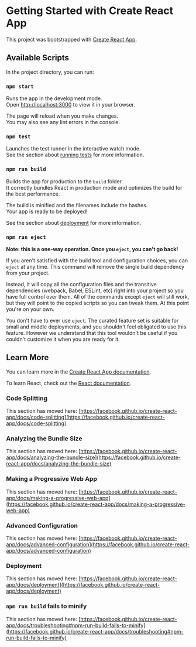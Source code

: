 # Getting Started with Create React App

This project was bootstrapped with [Create React App](https://github.com/facebook/create-react-app).

## Available Scripts

In the project directory, you can run:

### `npm start`

Runs the app in the development mode.\
Open [http://localhost:3000](http://localhost:3000) to view it in your browser.

The page will reload when you make changes.\
You may also see any lint errors in the console.

### `npm test`

Launches the test runner in the interactive watch mode.\
See the section about [running tests](https://facebook.github.io/create-react-app/docs/running-tests) for more information.

### `npm run build`

Builds the app for production to the `build` folder.\
It correctly bundles React in production mode and optimizes the build for the best performance.

The build is minified and the filenames include the hashes.\
Your app is ready to be deployed!

See the section about [deployment](https://facebook.github.io/create-react-app/docs/deployment) for more information.

### `npm run eject`

**Note: this is a one-way operation. Once you `eject`, you can't go back!**

If you aren't satisfied with the build tool and configuration choices, you can `eject` at any time. This command will remove the single build dependency from your project.

Instead, it will copy all the configuration files and the transitive dependencies (webpack, Babel, ESLint, etc) right into your project so you have full control over them. All of the commands except `eject` will still work, but they will point to the copied scripts so you can tweak them. At this point you're on your own.

You don't have to ever use `eject`. The curated feature set is suitable for small and middle deployments, and you shouldn't feel obligated to use this feature. However we understand that this tool wouldn't be useful if you couldn't customize it when you are ready for it.

## Learn More

You can learn more in the [Create React App documentation](https://facebook.github.io/create-react-app/docs/getting-started).

To learn React, check out the [React documentation](https://reactjs.org/).

### Code Splitting

This section has moved here: [https://facebook.github.io/create-react-app/docs/code-splitting](https://facebook.github.io/create-react-app/docs/code-splitting)

### Analyzing the Bundle Size

This section has moved here: [https://facebook.github.io/create-react-app/docs/analyzing-the-bundle-size](https://facebook.github.io/create-react-app/docs/analyzing-the-bundle-size)

### Making a Progressive Web App

This section has moved here: [https://facebook.github.io/create-react-app/docs/making-a-progressive-web-app](https://facebook.github.io/create-react-app/docs/making-a-progressive-web-app)

### Advanced Configuration

This section has moved here: [https://facebook.github.io/create-react-app/docs/advanced-configuration](https://facebook.github.io/create-react-app/docs/advanced-configuration)

### Deployment

This section has moved here: [https://facebook.github.io/create-react-app/docs/deployment](https://facebook.github.io/create-react-app/docs/deployment)

### `npm run build` fails to minify

This section has moved here: [https://facebook.github.io/create-react-app/docs/troubleshooting#npm-run-build-fails-to-minify](https://facebook.github.io/create-react-app/docs/troubleshooting#npm-run-build-fails-to-minify)

<!--- HASH: 6797491975961 --->
<!--- HASH: 677771061831 --->
<!--- HASH: 2218465803825 --->
<!--- HASH: 3511677562424 --->
<!--- HASH: 2588422195330 --->
<!--- HASH: 750047718963 --->
<!--- HASH: 4898312570932 --->
<!--- HASH: 1727943861921 --->
<!--- HASH: 3759734766926 --->
<!--- HASH: 6920948777170 --->
<!--- HASH: 8860730787138 --->
<!--- HASH: 8624106265438 --->
<!--- HASH: 4376200224072 --->
<!--- HASH: 5809707331072 --->
<!--- HASH: 1058142668030 --->
<!--- HASH: 4922405446202 --->
<!--- HASH: 1351441847635 --->
<!--- HASH: 4935192724398 --->
<!--- HASH: 4840022536900 --->
<!--- HASH: 4458553029209 --->
<!--- HASH: 5656990483232 --->
<!--- HASH: 5462643637097 --->
<!--- HASH: 6308298076680 --->
<!--- HASH: 583202497525 --->
<!--- HASH: 7880550755139 --->
<!--- HASH: 8753386705452 --->
<!--- HASH: 9215185987016 --->
<!--- HASH: 4294062842526 --->
<!--- HASH: 772473399599 --->
<!--- HASH: 3608544124581 --->
<!--- HASH: 1262127292174 --->
<!--- HASH: 731170379997 --->
<!--- HASH: 6342298837575 --->
<!--- HASH: 7067275435760 --->
<!--- HASH: 7288241964203 --->
<!--- HASH: 611412580610 --->
<!--- HASH: 6140168384064 --->
<!--- HASH: 4634122584119 --->
<!--- HASH: 1124059811350 --->
<!--- HASH: 1444364974502 --->
<!--- HASH: 9141534817965 --->
<!--- HASH: 2144343812714 --->
<!--- HASH: 883583090043 --->
<!--- HASH: 7159992230594 --->
<!--- HASH: 720738197620 --->
<!--- HASH: 4834036282086 --->
<!--- HASH: 603709740102 --->
<!--- HASH: 8300035540128 --->
<!--- HASH: 4332426590467 --->
<!--- HASH: 1539035063571 --->
<!--- HASH: 2462246197190 --->
<!--- HASH: 4356270360969 --->
<!--- HASH: 4281968178655 --->
<!--- HASH: 897161481777 --->
<!--- HASH: 2303540254656 --->
<!--- HASH: 5295111979561 --->
<!--- HASH: 2358665633561 --->
<!--- HASH: 4610895350394 --->
<!--- HASH: 4971945414821 --->
<!--- HASH: 3700423271394 --->
<!--- HASH: 5512261387962 --->
<!--- HASH: 4334446701596 --->
<!--- HASH: 4190735177793 --->
<!--- HASH: 8024554624700 --->
<!--- HASH: 5799999903004 --->
<!--- HASH: 7154524321447 --->
<!--- HASH: 4048578665513 --->
<!--- HASH: 3150507825056 --->
<!--- HASH: 883921530261 --->
<!--- HASH: 8179285457756 --->
<!--- HASH: 1764050458213 --->
<!--- HASH: 7307797795001 --->
<!--- HASH: 614211022441 --->
<!--- HASH: 4866383786185 --->
<!--- HASH: 2840372170915 --->
<!--- HASH: 1745376319267 --->
<!--- HASH: 3846360747410 --->
<!--- HASH: 1766696161922 --->
<!--- HASH: 1796274242505 --->
<!--- HASH: 5724063331108 --->
<!--- HASH: 5691852759833 --->
<!--- HASH: 294439268388 --->
<!--- HASH: 4010563571963 --->
<!--- HASH: 2521774582977 --->
<!--- HASH: 2921068235937 --->
<!--- HASH: 3687483060302 --->
<!--- HASH: 3497398253317 --->
<!--- HASH: 3043739178394 --->
<!--- HASH: 3721780788607 --->
<!--- HASH: 9473588760206 --->
<!--- HASH: 9080457462808 --->
<!--- HASH: 3522587726731 --->
<!--- HASH: 3538193240347 --->
<!--- HASH: 4223461200437 --->
<!--- HASH: 2413177646634 --->
<!--- HASH: 7773173902341 --->
<!--- HASH: 454666894377 --->
<!--- HASH: 1377320163739 --->
<!--- HASH: 6870154349905 --->
<!--- HASH: 7431723549188 --->
<!--- HASH: 8346521029889 --->
<!--- HASH: 3323894124333 --->
<!--- HASH: 4922137925777 --->
<!--- HASH: 5484454442489 --->
<!--- HASH: 4927293737787 --->
<!--- HASH: 917678385156 --->
<!--- HASH: 9195564994851 --->
<!--- HASH: 4804770662901 --->
<!--- HASH: 1937894534086 --->
<!--- HASH: 1475841709666 --->
<!--- HASH: 1392111959338 --->
<!--- HASH: 1910241729368 --->
<!--- HASH: 6258183193216 --->
<!--- HASH: 7889196430812 --->
<!--- HASH: 8490324693968 --->
<!--- HASH: 7503975348113 --->
<!--- HASH: 8620572968779 --->
<!--- HASH: 6707663283137 --->
<!--- HASH: 3179510135773 --->
<!--- HASH: 6718446893060 --->
<!--- HASH: 336696134783 --->
<!--- HASH: 7840265285941 --->
<!--- HASH: 2526208177338 --->
<!--- HASH: 6768530206849 --->
<!--- HASH: 2237171143645 --->
<!--- HASH: 7079060204293 --->
<!--- HASH: 7431395799034 --->
<!--- HASH: 4896249780908 --->
<!--- HASH: 4031853242599 --->
<!--- HASH: 3941518798561 --->
<!--- HASH: 8456293457782 --->
<!--- HASH: 1296463368081 --->
<!--- HASH: 4352031332377 --->
<!--- HASH: 1643586580631 --->
<!--- HASH: 1205442340159 --->
<!--- HASH: 706086982025 --->
<!--- HASH: 7535330926157 --->
<!--- HASH: 2765131773389 --->
<!--- HASH: 655435135869 --->
<!--- HASH: 7107824754399 --->
<!--- HASH: 7196789048816 --->
<!--- HASH: 4520458457877 --->
<!--- HASH: 225966426312 --->
<!--- HASH: 450605690057 --->
<!--- HASH: 1274890510724 --->
<!--- HASH: 6250508591516 --->
<!--- HASH: 3388580765346 --->
<!--- HASH: 7820238275842 --->
<!--- HASH: 1151799390303 --->
<!--- HASH: 754734700225 --->
<!--- HASH: 6734431568716 --->
<!--- HASH: 2288622787409 --->
<!--- HASH: 5005055984242 --->
<!--- HASH: 3172467315934 --->
<!--- HASH: 4251617179992 --->
<!--- HASH: 1876499524933 --->
<!--- HASH: 5449873899617 --->
<!--- HASH: 519700480111 --->
<!--- HASH: 3028164440093 --->
<!--- HASH: 4814985384790 --->
<!--- HASH: 4328635507996 --->
<!--- HASH: 4729629185275 --->
<!--- HASH: 5924192491899 --->
<!--- HASH: 4786060490481 --->
<!--- HASH: 2402159427504 --->
<!--- HASH: 5052787499535 --->
<!--- HASH: 5766080994513 --->
<!--- HASH: 5404560512927 --->
<!--- HASH: 7354697615645 --->
<!--- HASH: 9987161887059 --->
<!--- HASH: 1740602271133 --->
<!--- HASH: 2473169904259 --->
<!--- HASH: 230056016038 --->
<!--- HASH: 4975798474714 --->
<!--- HASH: 2433799138880 --->
<!--- HASH: 3955054858207 --->
<!--- HASH: 1892365206076 --->
<!--- HASH: 5884813638887 --->
<!--- HASH: 3513680155835 --->
<!--- HASH: 4242863101655 --->
<!--- HASH: 4716370776024 --->
<!--- HASH: 1035169269123 --->
<!--- HASH: 8696794206237 --->
<!--- HASH: 577655076172 --->
<!--- HASH: 9191474662093 --->
<!--- HASH: 5914209387254 --->
<!--- HASH: 7751659329287 --->
<!--- HASH: 6568965272382 --->
<!--- HASH: 9363266863714 --->
<!--- HASH: 1319128975808 --->
<!--- HASH: 8804171843610 --->
<!--- HASH: 2735508349541 --->
<!--- HASH: 406696086020 --->
<!--- HASH: 115607492783 --->
<!--- HASH: 6296216074895 --->
<!--- HASH: 4523633575452 --->
<!--- HASH: 2536265648874 --->
<!--- HASH: 734428215095 --->
<!--- HASH: 2296636200381 --->
<!--- HASH: 5082472783698 --->
<!--- HASH: 1676313006236 --->
<!--- HASH: 5364216427352 --->
<!--- HASH: 4144061909815 --->
<!--- HASH: 9203532436329 --->
<!--- HASH: 8645138231067 --->
<!--- HASH: 2935752712340 --->
<!--- HASH: 2352818407840 --->
<!--- HASH: 3883228629448 --->
<!--- HASH: 956266307984 --->
<!--- HASH: 1506200358444 --->
<!--- HASH: 5080827713687 --->
<!--- HASH: 852313466478 --->
<!--- HASH: 9197835393320 --->
<!--- HASH: 2500271281988 --->
<!--- HASH: 1345179550311 --->
<!--- HASH: 2574750943139 --->
<!--- HASH: 916601599518 --->
<!--- HASH: 1854368793664 --->
<!--- HASH: 5588521273852 --->
<!--- HASH: 3622097879789 --->
<!--- HASH: 9732796380525 --->
<!--- HASH: 1013885793594 --->
<!--- HASH: 6854501980496 --->
<!--- HASH: 2230521182394 --->
<!--- HASH: 1285797771694 --->
<!--- HASH: 9211842396516 --->
<!--- HASH: 1254257741967 --->
<!--- HASH: 7807493571030 --->
<!--- HASH: 5484036651840 --->
<!--- HASH: 2815914331052 --->
<!--- HASH: 6505604888795 --->
<!--- HASH: 1898853780413 --->
<!--- HASH: 8226431710418 --->
<!--- HASH: 8324713318849 --->
<!--- HASH: 7410122847308 --->
<!--- HASH: 1593793503497 --->
<!--- HASH: 1171469641397 --->
<!--- HASH: 3528460760937 --->
<!--- HASH: 2178724905508 --->
<!--- HASH: 9590092814999 --->
<!--- HASH: 8149604263834 --->
<!--- HASH: 3245153044340 --->
<!--- HASH: 5530903417227 --->
<!--- HASH: 8567215142122 --->
<!--- HASH: 9050583817471 --->
<!--- HASH: 8820818230201 --->
<!--- HASH: 9265590335816 --->
<!--- HASH: 1320335882904 --->
<!--- HASH: 3488511691119 --->
<!--- HASH: 4002651225215 --->
<!--- HASH: 4178682989923 --->
<!--- HASH: 5419387297846 --->
<!--- HASH: 1009199045355 --->
<!--- HASH: 1944573691597 --->
<!--- HASH: 4284641180157 --->
<!--- HASH: 2817486676926 --->
<!--- HASH: 7165243567092 --->
<!--- HASH: 6843430673079 --->
<!--- HASH: 7519581973237 --->
<!--- HASH: 8601859902764 --->
<!--- HASH: 7290582872001 --->
<!--- HASH: 9492264856753 --->
<!--- HASH: 8142735580459 --->
<!--- HASH: 815825025951 --->
<!--- HASH: 158628604897 --->
<!--- HASH: 8004816962113 --->
<!--- HASH: 4964287839006 --->
<!--- HASH: 5400075965421 --->
<!--- HASH: 3413470962743 --->
<!--- HASH: 9532738820517 --->
<!--- HASH: 8450114400846 --->
<!--- HASH: 7341770132596 --->
<!--- HASH: 770373332666 --->
<!--- HASH: 6899116230026 --->
<!--- HASH: 1120547531043 --->
<!--- HASH: 7955403236299 --->
<!--- HASH: 2583026410591 --->
<!--- HASH: 5375788269352 --->
<!--- HASH: 4349309897101 --->
<!--- HASH: 6255273794570 --->
<!--- HASH: 3247401276666 --->
<!--- HASH: 9262073874228 --->
<!--- HASH: 2980420292606 --->
<!--- HASH: 9680740706605 --->
<!--- HASH: 1933173731211 --->
<!--- HASH: 7370994751236 --->
<!--- HASH: 8492947268695 --->
<!--- HASH: 1227132202419 --->
<!--- HASH: 3673877174661 --->
<!--- HASH: 9164764253802 --->
<!--- HASH: 6342096308382 --->
<!--- HASH: 9570356308311 --->
<!--- HASH: 8292065992905 --->
<!--- HASH: 9297878103247 --->
<!--- HASH: 8177159112046 --->
<!--- HASH: 1867864034719 --->
<!--- HASH: 4945809784168 --->
<!--- HASH: 4217596853287 --->
<!--- HASH: 1933551567830 --->
<!--- HASH: 724798597901 --->
<!--- HASH: 3030387043552 --->
<!--- HASH: 5808602587454 --->
<!--- HASH: 9487558382021 --->
<!--- HASH: 9469789736491 --->
<!--- HASH: 9722288807420 --->
<!--- HASH: 8527055703887 --->
<!--- HASH: 1315238800999 --->
<!--- HASH: 5428851338304 --->
<!--- HASH: 6238682449041 --->
<!--- HASH: 7362789439586 --->
<!--- HASH: 5439509612902 --->
<!--- HASH: 1692867118176 --->
<!--- HASH: 6983716472854 --->
<!--- HASH: 674305351971 --->
<!--- HASH: 6332914242506 --->
<!--- HASH: 1922323979326 --->
<!--- HASH: 5768465775018 --->
<!--- HASH: 5412382735797 --->
<!--- HASH: 6538396629027 --->
<!--- HASH: 466733407620 --->
<!--- HASH: 8038952085916 --->
<!--- HASH: 8321291676940 --->
<!--- HASH: 6544562218513 --->
<!--- HASH: 9691967836888 --->
<!--- HASH: 3468757775621 --->
<!--- HASH: 8522876295192 --->
<!--- HASH: 7094913619370 --->
<!--- HASH: 1865649506214 --->
<!--- HASH: 5828364284513 --->
<!--- HASH: 2759965822821 --->
<!--- HASH: 5961564821390 --->
<!--- HASH: 5764027324521 --->
<!--- HASH: 2067222432530 --->
<!--- HASH: 6303027624529 --->
<!--- HASH: 7833569153169 --->
<!--- HASH: 9571752178882 --->
<!--- HASH: 7694043443583 --->
<!--- HASH: 2115486052089 --->
<!--- HASH: 5130068310978 --->
<!--- HASH: 7172626768240 --->
<!--- HASH: 3457445136190 --->
<!--- HASH: 4566719513492 --->
<!--- HASH: 6193200022800 --->
<!--- HASH: 1155265120193 --->
<!--- HASH: 9747730513337 --->
<!--- HASH: 6960656539374 --->
<!--- HASH: 3383765129281 --->
<!--- HASH: 5311994421748 --->
<!--- HASH: 8719933438441 --->
<!--- HASH: 1912434879570 --->
<!--- HASH: 5219871284120 --->
<!--- HASH: 6639495978511 --->
<!--- HASH: 6431171805050 --->
<!--- HASH: 4082907042471 --->
<!--- HASH: 6584828514195 --->
<!--- HASH: 2335274911671 --->
<!--- HASH: 828055853675 --->
<!--- HASH: 7848944983128 --->
<!--- HASH: 7648783622574 --->
<!--- HASH: 4445423811517 --->
<!--- HASH: 4713848335218 --->
<!--- HASH: 8844133743115 --->
<!--- HASH: 162685813096 --->
<!--- HASH: 9727991433893 --->
<!--- HASH: 3844428880622 --->
<!--- HASH: 5717093969178 --->
<!--- HASH: 1456364771084 --->
<!--- HASH: 7249670865690 --->
<!--- HASH: 8010226148962 --->
<!--- HASH: 7629191201384 --->
<!--- HASH: 4196150498201 --->
<!--- HASH: 7431831970036 --->
<!--- HASH: 2124928737590 --->
<!--- HASH: 4431789054329 --->
<!--- HASH: 4695465612580 --->
<!--- HASH: 6453674122684 --->
<!--- HASH: 3082329809980 --->
<!--- HASH: 4161308835996 --->
<!--- HASH: 7561291349695 --->
<!--- HASH: 8132957611524 --->
<!--- HASH: 2648117706846 --->
<!--- HASH: 453274819607 --->
<!--- HASH: 5673693035495 --->
<!--- HASH: 3546273215034 --->
<!--- HASH: 212503213829 --->
<!--- HASH: 3337128111602 --->
<!--- HASH: 3052012055522 --->
<!--- HASH: 5815301953272 --->
<!--- HASH: 3216175064105 --->
<!--- HASH: 617017093109 --->
<!--- HASH: 1464769511461 --->
<!--- HASH: 7018229818054 --->
<!--- HASH: 7589337732040 --->
<!--- HASH: 7672421747743 --->
<!--- HASH: 2789744967379 --->
<!--- HASH: 2841033977834 --->
<!--- HASH: 6079364283837 --->
<!--- HASH: 4507553417185 --->
<!--- HASH: 5757819700394 --->
<!--- HASH: 1337736133659 --->
<!--- HASH: 4880579132329 --->
<!--- HASH: 1127299518958 --->
<!--- HASH: 7488535944615 --->
<!--- HASH: 7296845394045 --->
<!--- HASH: 9686951350342 --->
<!--- HASH: 3879560367156 --->
<!--- HASH: 9340998893624 --->
<!--- HASH: 611831731906 --->
<!--- HASH: 7181253681079 --->
<!--- HASH: 9935373442437 --->
<!--- HASH: 6000165329642 --->
<!--- HASH: 3347290200484 --->
<!--- HASH: 8490832071841 --->
<!--- HASH: 6579605151862 --->
<!--- HASH: 2405788789964 --->
<!--- HASH: 7847389060876 --->
<!--- HASH: 526524828685 --->
<!--- HASH: 4455363904136 --->
<!--- HASH: 9884716001922 --->
<!--- HASH: 7123876728980 --->
<!--- HASH: 2886171342085 --->
<!--- HASH: 6514444505620 --->
<!--- HASH: 8906336887061 --->
<!--- HASH: 7867627097575 --->
<!--- HASH: 7912562051646 --->
<!--- HASH: 4883634967494 --->
<!--- HASH: 5551364150336 --->
<!--- HASH: 1977014303159 --->
<!--- HASH: 7057471943200 --->
<!--- HASH: 4590753223797 --->
<!--- HASH: 9332402118531 --->
<!--- HASH: 1811681800985 --->
<!--- HASH: 4954973780899 --->
<!--- HASH: 6712688010233 --->
<!--- HASH: 3292463762886 --->
<!--- HASH: 5984448283326 --->
<!--- HASH: 5564199164815 --->
<!--- HASH: 2489916355884 --->
<!--- HASH: 1354497803502 --->
<!--- HASH: 2757610038060 --->
<!--- HASH: 7174870740476 --->
<!--- HASH: 8781039790991 --->
<!--- HASH: 3494675783215 --->
<!--- HASH: 4391485940092 --->
<!--- HASH: 5648022499894 --->
<!--- HASH: 3502325090588 --->
<!--- HASH: 2296228206002 --->
<!--- HASH: 7062006156735 --->
<!--- HASH: 5783742033894 --->
<!--- HASH: 3579167036331 --->
<!--- HASH: 971893191262 --->
<!--- HASH: 7188127264903 --->
<!--- HASH: 2042469040502 --->
<!--- HASH: 9904484721437 --->
<!--- HASH: 7784335350220 --->
<!--- HASH: 7058046046051 --->
<!--- HASH: 179572579380 --->
<!--- HASH: 8768292889288 --->
<!--- HASH: 677323671860 --->
<!--- HASH: 8517840774803 --->
<!--- HASH: 5984607347739 --->
<!--- HASH: 5014336430884 --->
<!--- HASH: 7090650763940 --->
<!--- HASH: 2677068804750 --->
<!--- HASH: 8693521228218 --->
<!--- HASH: 8945464518476 --->
<!--- HASH: 3661050957424 --->
<!--- HASH: 5830068474092 --->
<!--- HASH: 7491278189161 --->
<!--- HASH: 9485405758585 --->
<!--- HASH: 8987380973833 --->
<!--- HASH: 1972842217328 --->
<!--- HASH: 3412020269433 --->
<!--- HASH: 7446355698774 --->
<!--- HASH: 3731872769344 --->
<!--- HASH: 5468754014479 --->
<!--- HASH: 2040561180514 --->
<!--- HASH: 4489690906627 --->
<!--- HASH: 3300259709397 --->
<!--- HASH: 6786842425468 --->
<!--- HASH: 3094338020919 --->
<!--- HASH: 5100207225674 --->
<!--- HASH: 6438985809953 --->
<!--- HASH: 4012580284914 --->
<!--- HASH: 939012087906 --->
<!--- HASH: 7175446094675 --->
<!--- HASH: 3407348897680 --->
<!--- HASH: 4869964427591 --->
<!--- HASH: 1972619015954 --->
<!--- HASH: 7971920203145 --->
<!--- HASH: 5781115636823 --->
<!--- HASH: 2052385655719 --->
<!--- HASH: 4624499156739 --->
<!--- HASH: 434549650726 --->
<!--- HASH: 9850088359729 --->
<!--- HASH: 1578033010332 --->
<!--- HASH: 6719327010304 --->
<!--- HASH: 1584985322752 --->
<!--- HASH: 1974539628282 --->
<!--- HASH: 9534249773957 --->
<!--- HASH: 5003624487812 --->
<!--- HASH: 9658196084505 --->
<!--- HASH: 2860179643675 --->
<!--- HASH: 2573247566023 --->
<!--- HASH: 6823166706904 --->
<!--- HASH: 1543981227681 --->
<!--- HASH: 7203187161469 --->
<!--- HASH: 9397600321968 --->
<!--- HASH: 4082472318970 --->
<!--- HASH: 9646744004946 --->
<!--- HASH: 6171546037301 --->
<!--- HASH: 4831417072322 --->
<!--- HASH: 9556394660859 --->
<!--- HASH: 8219070316794 --->
<!--- HASH: 5762691023702 --->
<!--- HASH: 968036940608 --->
<!--- HASH: 7695862592734 --->
<!--- HASH: 2580518268174 --->
<!--- HASH: 9919451671992 --->
<!--- HASH: 6291163731445 --->
<!--- HASH: 7408647166115 --->
<!--- HASH: 7999985753155 --->
<!--- HASH: 8127487124598 --->
<!--- HASH: 4619674672429 --->
<!--- HASH: 9491658070414 --->
<!--- HASH: 297576036353 --->
<!--- HASH: 820113535442 --->
<!--- HASH: 2236311191631 --->
<!--- HASH: 5782512415802 --->
<!--- HASH: 9637710583071 --->
<!--- HASH: 4007101462854 --->
<!--- HASH: 5836831401474 --->
<!--- HASH: 446531662007 --->
<!--- HASH: 1469261686721 --->
<!--- HASH: 4631182404213 --->
<!--- HASH: 451723410194 --->
<!--- HASH: 4979706917916 --->
<!--- HASH: 4400099964317 --->
<!--- HASH: 8492220975327 --->
<!--- HASH: 9280261281655 --->
<!--- HASH: 2586028634490 --->
<!--- HASH: 1076136666113 --->
<!--- HASH: 2614306391647 --->
<!--- HASH: 2377791683045 --->
<!--- HASH: 3788644767536 --->
<!--- HASH: 2240682930778 --->
<!--- HASH: 5652031532255 --->
<!--- HASH: 131398556591 --->
<!--- HASH: 7569093212975 --->
<!--- HASH: 6708144895930 --->
<!--- HASH: 8045522289976 --->
<!--- HASH: 9361778685326 --->
<!--- HASH: 8241041120168 --->
<!--- HASH: 9455155869685 --->
<!--- HASH: 270594062501 --->
<!--- HASH: 3407048215449 --->
<!--- HASH: 4961313373672 --->
<!--- HASH: 4217129996798 --->
<!--- HASH: 6495052950016 --->
<!--- HASH: 2702200787641 --->
<!--- HASH: 2169756644839 --->
<!--- HASH: 7674767342894 --->
<!--- HASH: 5788839913657 --->
<!--- HASH: 3499208551954 --->
<!--- HASH: 7998745114208 --->
<!--- HASH: 4979020970533 --->
<!--- HASH: 2677682640061 --->
<!--- HASH: 6939591480312 --->
<!--- HASH: 995729971846 --->
<!--- HASH: 6591065938074 --->
<!--- HASH: 6597146850644 --->
<!--- HASH: 7315522590747 --->
<!--- HASH: 4740177416682 --->
<!--- HASH: 2817820982634 --->
<!--- HASH: 2511509469725 --->
<!--- HASH: 5091896673651 --->
<!--- HASH: 8854460838392 --->
<!--- HASH: 5932283908732 --->
<!--- HASH: 3127046587403 --->
<!--- HASH: 3650380622809 --->
<!--- HASH: 8708870466378 --->
<!--- HASH: 8923809354863 --->
<!--- HASH: 9223765359473 --->
<!--- HASH: 746701423068 --->
<!--- HASH: 1051839993708 --->
<!--- HASH: 4636660655985 --->
<!--- HASH: 4371367709341 --->
<!--- HASH: 9156867274094 --->
<!--- HASH: 1359619647089 --->
<!--- HASH: 1721456392687 --->
<!--- HASH: 1418262736803 --->
<!--- HASH: 7897119914129 --->
<!--- HASH: 1400757406567 --->
<!--- HASH: 7036471056417 --->
<!--- HASH: 983901151105 --->
<!--- HASH: 5453650440315 --->
<!--- HASH: 4373166138541 --->
<!--- HASH: 4725543704170 --->
<!--- HASH: 7968933645970 --->
<!--- HASH: 7780447620323 --->
<!--- HASH: 7987688020057 --->
<!--- HASH: 360251766912 --->
<!--- HASH: 575185723758 --->
<!--- HASH: 7351473101137 --->
<!--- HASH: 1554506920730 --->
<!--- HASH: 7235044161416 --->
<!--- HASH: 7856453967547 --->
<!--- HASH: 3503035848182 --->
<!--- HASH: 6174776393113 --->
<!--- HASH: 9817237651775 --->
<!--- HASH: 9454095800761 --->
<!--- HASH: 7126560215789 --->
<!--- HASH: 440648314137 --->
<!--- HASH: 4588877962103 --->
<!--- HASH: 4368641017102 --->
<!--- HASH: 6684473744899 --->
<!--- HASH: 5432269287765 --->
<!--- HASH: 4592748931095 --->
<!--- HASH: 6571021508106 --->
<!--- HASH: 8953943040775 --->
<!--- HASH: 5849410932389 --->
<!--- HASH: 966691613095 --->
<!--- HASH: 1036681595710 --->
<!--- HASH: 7639111560863 --->
<!--- HASH: 3316642424485 --->
<!--- HASH: 1214158660306 --->
<!--- HASH: 1526311909580 --->
<!--- HASH: 8220110795661 --->
<!--- HASH: 2438160093620 --->
<!--- HASH: 2451081950493 --->
<!--- HASH: 1462998303609 --->
<!--- HASH: 4771874081952 --->
<!--- HASH: 4491664667434 --->
<!--- HASH: 5550806404863 --->
<!--- HASH: 2013885476959 --->
<!--- HASH: 2662670758180 --->
<!--- HASH: 4769000113170 --->
<!--- HASH: 8732053190410 --->
<!--- HASH: 3323423863168 --->
<!--- HASH: 2574304284214 --->
<!--- HASH: 6716152352747 --->
<!--- HASH: 5422430086072 --->
<!--- HASH: 6130531155608 --->
<!--- HASH: 4092289048383 --->
<!--- HASH: 1836763180268 --->
<!--- HASH: 3843395293281 --->
<!--- HASH: 9053948328593 --->
<!--- HASH: 3637908129612 --->
<!--- HASH: 7614539176993 --->
<!--- HASH: 3746218584969 --->
<!--- HASH: 3875920682320 --->
<!--- HASH: 1919460504528 --->
<!--- HASH: 4860371057642 --->
<!--- HASH: 1044120031309 --->
<!--- HASH: 1537278926742 --->
<!--- HASH: 8499958110616 --->
<!--- HASH: 3122188961528 --->
<!--- HASH: 8637219988498 --->
<!--- HASH: 4569322898288 --->
<!--- HASH: 3257968024683 --->
<!--- HASH: 8686707792403 --->
<!--- HASH: 7600000753260 --->
<!--- HASH: 7257369419542 --->
<!--- HASH: 5533074605714 --->
<!--- HASH: 964324375936 --->
<!--- HASH: 7967369188782 --->
<!--- HASH: 7662278042632 --->
<!--- HASH: 977941470740 --->
<!--- HASH: 4232462484741 --->
<!--- HASH: 3459743259461 --->
<!--- HASH: 1983938723574 --->
<!--- HASH: 5937630774639 --->
<!--- HASH: 8880641014600 --->
<!--- HASH: 9969459094927 --->
<!--- HASH: 6902950666884 --->
<!--- HASH: 9492215193504 --->
<!--- HASH: 5292724085524 --->
<!--- HASH: 8315911618812 --->
<!--- HASH: 5314383835115 --->
<!--- HASH: 701189480986 --->
<!--- HASH: 5838440316476 --->
<!--- HASH: 3872306935432 --->
<!--- HASH: 9480774968626 --->
<!--- HASH: 419837853054 --->
<!--- HASH: 1037443121339 --->
<!--- HASH: 4573670994037 --->
<!--- HASH: 1090515279433 --->
<!--- HASH: 6959433440586 --->
<!--- HASH: 3436384084624 --->
<!--- HASH: 3482965800739 --->
<!--- HASH: 6047260457540 --->
<!--- HASH: 9750942900893 --->
<!--- HASH: 3083150579272 --->
<!--- HASH: 4114347500899 --->
<!--- HASH: 3135444599348 --->
<!--- HASH: 4793562358433 --->
<!--- HASH: 5494663013017 --->
<!--- HASH: 6429832632761 --->
<!--- HASH: 5321017820399 --->
<!--- HASH: 197593100833 --->
<!--- HASH: 8002442785053 --->
<!--- HASH: 4875543288726 --->
<!--- HASH: 5784039945586 --->
<!--- HASH: 364869127575 --->
<!--- HASH: 7056725799548 --->
<!--- HASH: 206334657519 --->
<!--- HASH: 449969802487 --->
<!--- HASH: 2508959129953 --->
<!--- HASH: 1722748088721 --->
<!--- HASH: 3861699882325 --->
<!--- HASH: 4082348446943 --->
<!--- HASH: 4975949176569 --->
<!--- HASH: 5938420276771 --->
<!--- HASH: 1822679819072 --->
<!--- HASH: 2988780121167 --->
<!--- HASH: 6098614476477 --->
<!--- HASH: 1859384746961 --->
<!--- HASH: 5461553894661 --->
<!--- HASH: 126746140785 --->
<!--- HASH: 5124036191326 --->
<!--- HASH: 1597465284266 --->
<!--- HASH: 4772792991807 --->
<!--- HASH: 9012256341348 --->
<!--- HASH: 218174367071 --->
<!--- HASH: 9441535970769 --->
<!--- HASH: 7943348527099 --->
<!--- HASH: 4536296511076 --->
<!--- HASH: 8691861964444 --->
<!--- HASH: 7881813369258 --->
<!--- HASH: 9034894963541 --->
<!--- HASH: 7157805627184 --->
<!--- HASH: 7040683663972 --->
<!--- HASH: 8133547869441 --->
<!--- HASH: 456561783038 --->
<!--- HASH: 9749440930866 --->
<!--- HASH: 4178142424472 --->
<!--- HASH: 5880008197058 --->
<!--- HASH: 4977384027058 --->
<!--- HASH: 1092661061400 --->
<!--- HASH: 5899238146631 --->
<!--- HASH: 8249007308669 --->
<!--- HASH: 2118071533271 --->
<!--- HASH: 6473573247967 --->
<!--- HASH: 8109554368547 --->